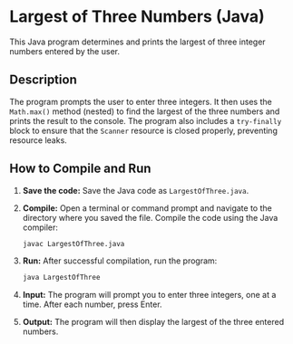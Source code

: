 # Largest of Three Numbers (Java)

This Java program determines and prints the largest of three integer numbers entered by the user.

## Description

The program prompts the user to enter three integers. It then uses the `Math.max()` method (nested) to find the largest of the three numbers and prints the result to the console. The program also includes a `try-finally` block to ensure that the `Scanner` resource is closed properly, preventing resource leaks.

## How to Compile and Run

1.  **Save the code:** Save the Java code as `LargestOfThree.java`.

2.  **Compile:** Open a terminal or command prompt and navigate to the directory where you saved the file. Compile the code using the Java compiler:

    ```bash
    javac LargestOfThree.java
    ```

3.  **Run:** After successful compilation, run the program:

    ```bash
    java LargestOfThree
    ```

4.  **Input:** The program will prompt you to enter three integers, one at a time.  After each number, press Enter.

5.  **Output:** The program will then display the largest of the three entered numbers.
